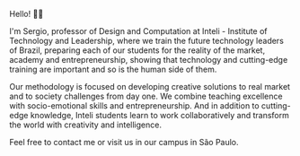 Hello! 🙋‍♂️

I'm Sergio, professor of Design and Computation at Inteli - Institute of Technology and Leadership, where we train the future technology leaders of Brazil, preparing each of our students for the reality of the market, academy and entrepreneurship, showing that technology and cutting-edge training are important and so is the human side of them.

Our methodology is focused on developing creative solutions to real market and to society challenges from day one. We combine teaching excellence with socio-emotional skills and entrepreneurship. And in addition to cutting-edge knowledge, Inteli students learn to work collaboratively and transform the world with creativity and intelligence.

Feel free to contact me or visit us in our campus in São Paulo.
